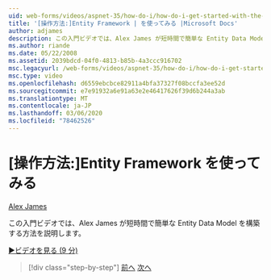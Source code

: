 ```yaml
---
uid: web-forms/videos/aspnet-35/how-do-i/how-do-i-get-started-with-the-entity-framework
title: '[操作方法:]Entity Framework | を使ってみる |Microsoft Docs'
author: adjames
description: この入門ビデオでは、Alex James が短時間で簡単な Entity Data Model を構築する方法を説明します。
ms.author: riande
ms.date: 05/22/2008
ms.assetid: 2039bdcd-04f0-4813-b85b-4a3ccc916702
msc.legacyurl: /web-forms/videos/aspnet-35/how-do-i/how-do-i-get-started-with-the-entity-framework
msc.type: video
ms.openlocfilehash: d6559ebcbce82911a4bfa37327f08bccfa3ee52d
ms.sourcegitcommit: e7e91932a6e91a63e2e46417626f39d6b244a3ab
ms.translationtype: MT
ms.contentlocale: ja-JP
ms.lasthandoff: 03/06/2020
ms.locfileid: "78462526"
---
```

# <a name="how-do-i-get-started-with-the-entity-framework"></a>[操作方法:]Entity Framework を使ってみる

[Alex James](https://github.com/adjames)

この入門ビデオでは、Alex James が短時間で簡単な Entity Data Model を構築する方法を説明します。

[&#9654;ビデオを見る (9 分)](https://channel9.msdn.com/Blogs/ASP-NET-Site-Videos/how-do-i-get-started-with-the-entity-framework)

> [!div class="step-by-step"]
> [前へ](how-do-i-converting-a-net-20-windows-forms-application-to-net-35.md)
> [次へ](how-do-i-use-the-new-entity-data-source.md)
